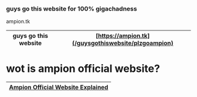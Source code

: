 ### guys go this website for 100% gigachadness
 ampion.tk

|guys go this website | [https://ampion.tk](/guysgothiswebsite/plzgoampion) |
|---------------------|-----------------------------------------------------|

# wot is ampion official website?
|[Ampion Official Website Explained](/Ae1)|
|--------------------------------------|
